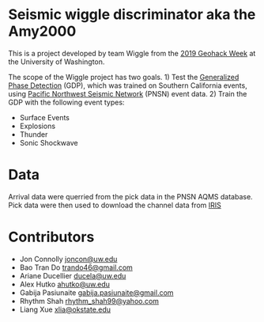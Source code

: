 # Seismic wiggle discriminator aka the Amy2000
This is a project developed by team Wiggle from the [2019 Geohack Week](https://geohackweek.github.io/) at the University of Washington. 

The scope of the Wiggle project has two goals. 1) Test the [Generalized Phase Detection](https://github.com/interseismic/generalized-phase-detection) (GDP), which was trained on Southern California events, using [Pacific Northwest Seismic Network](https://pnsn.org) (PNSN) event data. 2) Train the GDP with the following event types:
* Surface Events
* Explosions
* Thunder
* Sonic Shockwave

# Data
Arrival data were querried from the pick data in the PNSN AQMS database. Pick data were then used to download the channel data from [IRIS](https://iris.edu)

# Contributors
* Jon Connolly joncon@uw.edu
* Bao Tran Do trando46@gmail.com
* Ariane Ducellier ducela@uw.edu
* Alex Hutko ahutko@uw.edu 
* Gabija Pasiunaite gabija.pasiunaite@gmail.com
* Rhythm Shah rhythm_shah99@yahoo.com
* Liang Xue  xlia@okstate.edu


